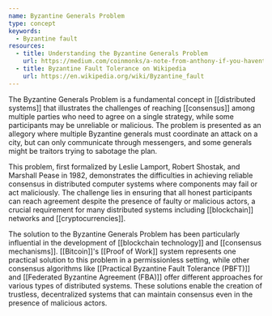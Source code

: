```yaml
---
name: Byzantine Generals Problem
type: concept
keywords:
  - Byzantine fault
resources:
  - title: Understanding the Byzantine Generals Problem
    url: https://medium.com/coinmonks/a-note-from-anthony-if-you-havent-already-please-read-the-article-gaining-clarity-on-key-787989107969
  - title: Byzantine Fault Tolerance on Wikipedia
    url: https://en.wikipedia.org/wiki/Byzantine_fault
---
```


The Byzantine Generals Problem is a fundamental concept in [[distributed systems]] that illustrates the challenges of reaching [[consensus]] among multiple parties who need to agree on a single strategy, while some participants may be unreliable or malicious. The problem is presented as an allegory where multiple Byzantine generals must coordinate an attack on a city, but can only communicate through messengers, and some generals might be traitors trying to sabotage the plan.

This problem, first formalized by Leslie Lamport, Robert Shostak, and Marshall Pease in 1982, demonstrates the difficulties in achieving reliable consensus in distributed computer systems where components may fail or act maliciously. The challenge lies in ensuring that all honest participants can reach agreement despite the presence of faulty or malicious actors, a crucial requirement for many distributed systems including [[blockchain]] networks and [[cryptocurrencies]].

The solution to the Byzantine Generals Problem has been particularly influential in the development of [[blockchain technology]] and [[consensus mechanisms]]. [[Bitcoin]]'s [[Proof of Work]] system represents one practical solution to this problem in a permissionless setting, while other consensus algorithms like [[Practical Byzantine Fault Tolerance (PBFT)]] and [[Federated Byzantine Agreement (FBA)]] offer different approaches for various types of distributed systems. These solutions enable the creation of trustless, decentralized systems that can maintain consensus even in the presence of malicious actors.
